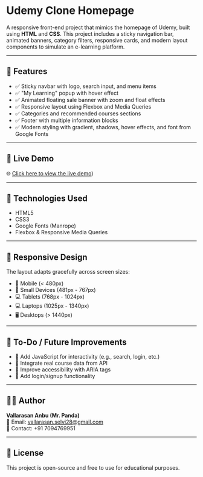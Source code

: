 # Udemy Clone Homepage

A responsive front-end project that mimics the homepage of Udemy, built using **HTML** and **CSS**. This project includes a sticky navigation bar, animated banners, category filters, responsive cards, and modern layout components to simulate an e-learning platform.

---

## 🚀 Features

- ✅ Sticky navbar with logo, search input, and menu items
- ✅ "My Learning" popup with hover effect
- ✅ Animated floating sale banner with zoom and float effects
- ✅ Responsive layout using Flexbox and Media Queries
- ✅ Categories and recommended courses sections
- ✅ Footer with multiple information blocks
- ✅ Modern styling with gradient, shadows, hover effects, and font from Google Fonts

---

## 🔗 Live Demo

🌐 [Click here to view the live demo](https://mrpanda0427.github.io/Udemy-Clone-Home/))

---


## 🧰 Technologies Used

- HTML5
- CSS3
- Google Fonts (Manrope)
- Flexbox & Responsive Media Queries

---

## 📱 Responsive Design

The layout adapts gracefully across screen sizes:

- 📱 Mobile (< 480px)
- 📱 Small Devices (481px - 767px)
- 💻 Tablets (768px - 1024px)
- 💻 Laptops (1025px - 1340px)
- 🖥 Desktops (> 1440px)

---

## 📌 To-Do / Future Improvements

- 🔲 Add JavaScript for interactivity (e.g., search, login, etc.)
- 🔲 Integrate real course data from API
- 🔲 Improve accessibility with ARIA tags
- 🔲 Add login/signup functionality

---

## 👨‍💻 Author

**Vallarasan Anbu (Mr. Panda)**  
📧 Email: vallarasan.selvi28@gmail.com  
📱 Contact: +91 7094769951

---

## 📜 License

This project is open-source and free to use for educational purposes.


